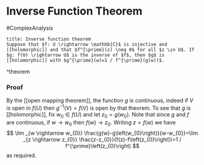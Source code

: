 # Inverse Function Theorem
#ComplexAnalysis 

```ad-theorem
title: Inverse function theorem
Suppose that $f: U \rightarrow \mathbb{C}$ is injective and [[holomorphic]] and that $f^{\prime}(z) \neq 0$ for all $z \in U$. If $g: f(U) \rightarrow U$ is the inverse of $f$, then $g$ is [[holomorphic]] with $g^{\prime}(w)=1 / f^{\prime}(g(w))$.
```
^theorem

### Proof
By the [[open mapping theorem]], the function $g$ is continuous, indeed if $V$ is open in $f(U)$ then $g^{-1}(V)=f(V)$ is open by that theorem. To see that $g$ is [[holomorphic]], fix $w_{0} \in f(U)$ and let $z_{0}=g\left(w_{0}\right)$. Note that since $g$ and $f$ are continuous, if $w \rightarrow w_{0}$ then $f(w) \rightarrow z_{0}$. Writing $z=f(w)$ we have
$$
\lim _{w \rightarrow w_{0}} \frac{g(w)-g\left(w_{0}\right)}{w-w_{0}}=\lim _{z \rightarrow z_{0}} \frac{z-z_{0}}{f(z)-f\left(z_{0}\right)}=1 / f^{\prime}\left(z_{0}\right)
$$
as required.